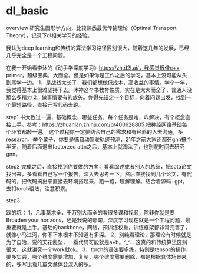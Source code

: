 # dl_basic
overview
研究生图形学方向，比较熟悉最优传输理论（Optimal Transport Theory），记录下dl相关学习的经验。

我认为deep learning和传统的算法学习路径区别很大，随着这几年的发展，已经几乎完全是一个工程问题。

在我一开始看李沐的《动手学深度学习》https://zh.d2l.ai/，我感觉很像c++ primer，超级宝典，大而全。但是如果你是工作之后的学习，基本上没可能从头到尾学一边。
1，是战线太长了，我们都想做低成本，高收益的事情。学个一年，我觉得基本上很难坚持下去。沐神这个书教育性质，实在是太大而全了，普通人没那么多精力
2，做事情要有的放矢。你得先锚定一个目标，向着问题出发，找到一个最短路径，直接开写代码去跑。

step1
书大致过一遍，基础概念，哪些任务，每个任务是啥，咋解决，有个概念直接上手。参考：https://zhuanlan.zhihu.com/p/400628805 把神经网络基础每个环节都敲一遍。
这个过程你一定要结合自己的需求和有经验的人去沟通，多research。举个栗子，你要是搞自动驾驶轨迹预测，21年之前大家还都在gnn搞个半天，随着后面退出factorzed attn之后，基本上就淘汰了，也别花时间去研究gnn。

step2
完成之后，直接找到你要做的方向，看看综述或者别人的总结，把sota论文找出来，多看看自己写一个报告，深入去思考一下。然后直接找到几个论文，有代码的，把代码搞出来直接去环境搭起来，跑一跑，理解理解。结合着源码+gpt，去扣torch语法，注意积累。

step3


踩的坑：
1，凡事莫求全，千万别大而全的看很多课和视频，除非你就是要Broaden your horizons，还是我说的那句，深度学习现在就是一个工程问题，最重要就是上手。基础的backbone，网络，预训练权重，训练框架都非常完善了，就像小马过河，你不下水根本不知道有多深。
2，别纯看理论，那理论有时候就是为了自洽，说的天花乱坠，一看代码可能就是a+b。^_^... 这真的和传统算法区别很大，这就讲究一个work就ok。
3，torch的语法要多练，特别是tensor的操作，要多实践，哪个维度需要增加，复制，哪个维度需要删除，都是根据具体场景来的，多写比看几篇文章体会深入的多。



